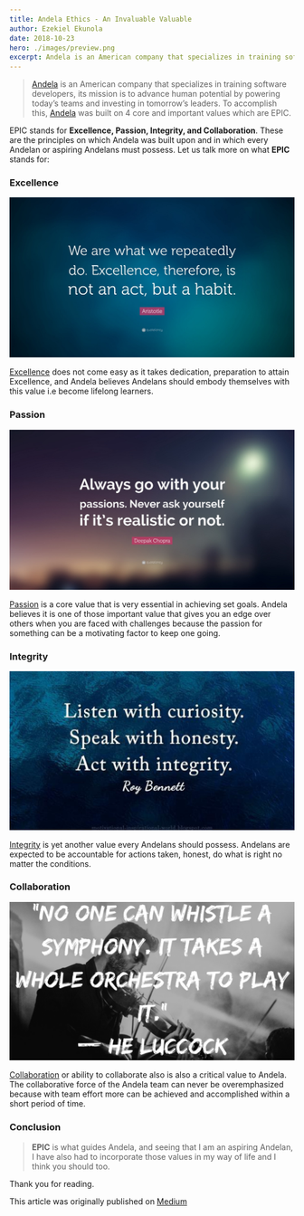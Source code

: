 ```yaml
---
title: Andela Ethics - An Invaluable Valuable
author: Ezekiel Ekunola
date: 2018-10-23
hero: ./images/preview.png
excerpt: Andela is an American company that specializes in training software developers,
---
```


> [Andela](https://andela.com) is an American company that specializes in training software developers, its mission is to advance human potential by powering today’s teams and investing in tomorrow’s leaders. To accomplish this, [Andela](https://andela.com) was built on 4 core and important values which are EPIC.

EPIC stands for **Excellence, Passion, Integrity, and Collaboration**. These are the principles on which Andela was built upon and in which every Andelan or aspiring Andelans must possess. Let us talk more on what **EPIC** stands for:

### Excellence

![](./images/excellence.png)

[Excellence](https://en.wikipedia.org/wiki/Excellence) does not come easy as it takes dedication, preparation to attain Excellence, and Andela believes Andelans should embody themselves with this value i.e become lifelong learners.

### Passion

![](./images/passion.png)

[Passion](https://en.wikipedia.org/wiki/Passion) is a core value that is very essential in achieving set goals. Andela believes it is one of those important value that gives you an edge over others when you are faced with challenges because the passion for something can be a motivating factor to keep one going.

### Integrity

![](./images/integrity.png)

[Integrity](https://en.wikipedia.org/wiki/Integrity) is yet another value every Andelans should possess. Andelans are expected to be accountable for actions taken, honest, do what is right no matter the conditions.

### Collaboration

![](./images/collaboration.png)

[Collaboration](https://en.wikipedia.org/wiki/Collaboration) or ability to collaborate also is also a critical value to Andela. The collaborative force of the Andela team can never be overemphasized because with team effort more can be achieved and accomplished within a short period of time.

### Conclusion

> **EPIC** is what guides Andela, and seeing that I am an aspiring Andelan, I have also had to incorporate those values in my way of life and I think you should too.


Thank you for reading.

This article was originally published on [Medium](https://medium.com/@easybuoy/andela-ethics-an-invaluable-valuable-cae01c57142d)